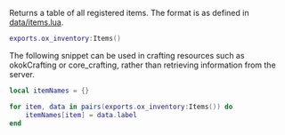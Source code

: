 Returns a table of all registered items. The format is as defined in [data/items.lua](https://github.com/overextended/ox_inventory/blob/main/data/items.lua).

```lua
exports.ox_inventory:Items()
```

The following snippet can be used in crafting resources such as okokCrafting or core_crafting, rather than retrieving information from the server.

```lua
local itemNames = {}

for item, data in pairs(exports.ox_inventory:Items()) do 
	itemNames[item] = data.label
end
```